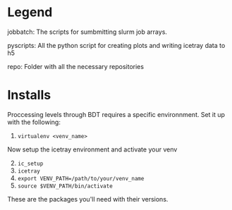 # Legend

jobbatch: The scripts for sumbmitting slurm job arrays.

pyscripts: All the python script for creating plots and writing icetray data to h5

repo: Folder with all the necessary repositories

# Installs

Proccessing levels through BDT requires a specific environnment.
Set it up with the following:

1. `virtualenv <venv_name>`

Now setup the icetray environment and activate your venv

2. `ic_setup`
3. `icetray`
4. `export VENV_PATH=/path/to/your/venv_name`
5. `source $VENV_PATH/bin/activate`

These are the packages you'll need with their versions.


